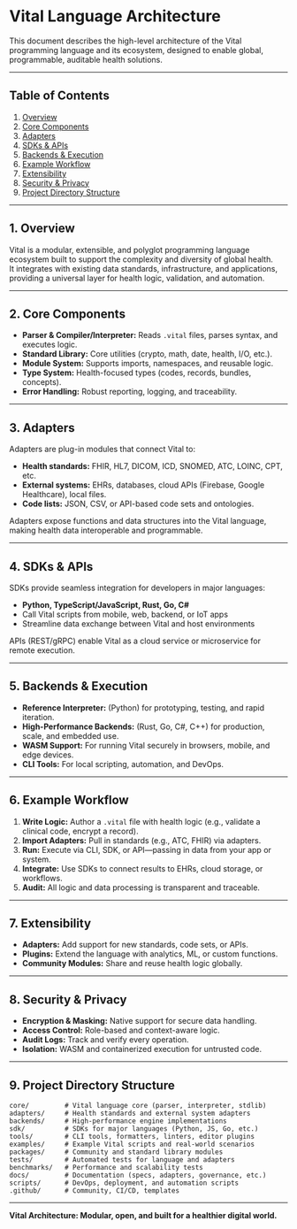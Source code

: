 # Vital Language Architecture

This document describes the high-level architecture of the Vital programming language and its ecosystem, designed to enable global, programmable, auditable health solutions.

---

## Table of Contents

1. [Overview](#overview)
2. [Core Components](#core-components)
3. [Adapters](#adapters)
4. [SDKs & APIs](#sdks--apis)
5. [Backends & Execution](#backends--execution)
6. [Example Workflow](#example-workflow)
7. [Extensibility](#extensibility)
8. [Security & Privacy](#security--privacy)
9. [Project Directory Structure](#project-directory-structure)

---

## 1. Overview

Vital is a modular, extensible, and polyglot programming language ecosystem built to support the complexity and diversity of global health.  
It integrates with existing data standards, infrastructure, and applications, providing a universal layer for health logic, validation, and automation.

---

## 2. Core Components

- **Parser & Compiler/Interpreter:** Reads `.vital` files, parses syntax, and executes logic.
- **Standard Library:** Core utilities (crypto, math, date, health, I/O, etc.).
- **Module System:** Supports imports, namespaces, and reusable logic.
- **Type System:** Health-focused types (codes, records, bundles, concepts).
- **Error Handling:** Robust reporting, logging, and traceability.

---

## 3. Adapters

Adapters are plug-in modules that connect Vital to:

- **Health standards:** FHIR, HL7, DICOM, ICD, SNOMED, ATC, LOINC, CPT, etc.
- **External systems:** EHRs, databases, cloud APIs (Firebase, Google Healthcare), local files.
- **Code lists:** JSON, CSV, or API-based code sets and ontologies.

Adapters expose functions and data structures into the Vital language, making health data interoperable and programmable.

---

## 4. SDKs & APIs

SDKs provide seamless integration for developers in major languages:

- **Python, TypeScript/JavaScript, Rust, Go, C#**
- Call Vital scripts from mobile, web, backend, or IoT apps
- Streamline data exchange between Vital and host environments

APIs (REST/gRPC) enable Vital as a cloud service or microservice for remote execution.

---

## 5. Backends & Execution

- **Reference Interpreter:** (Python) for prototyping, testing, and rapid iteration.
- **High-Performance Backends:** (Rust, Go, C#, C++) for production, scale, and embedded use.
- **WASM Support:** For running Vital securely in browsers, mobile, and edge devices.
- **CLI Tools:** For local scripting, automation, and DevOps.

---

## 6. Example Workflow

1. **Write Logic:** Author a `.vital` file with health logic (e.g., validate a clinical code, encrypt a record).
2. **Import Adapters:** Pull in standards (e.g., ATC, FHIR) via adapters.
3. **Run:** Execute via CLI, SDK, or API—passing in data from your app or system.
4. **Integrate:** Use SDKs to connect results to EHRs, cloud storage, or workflows.
5. **Audit:** All logic and data processing is transparent and traceable.

---

## 7. Extensibility

- **Adapters:** Add support for new standards, code sets, or APIs.
- **Plugins:** Extend the language with analytics, ML, or custom functions.
- **Community Modules:** Share and reuse health logic globally.

---

## 8. Security & Privacy

- **Encryption & Masking:** Native support for secure data handling.
- **Access Control:** Role-based and context-aware logic.
- **Audit Logs:** Track and verify every operation.
- **Isolation:** WASM and containerized execution for untrusted code.

---

## 9. Project Directory Structure

```
core/         # Vital language core (parser, interpreter, stdlib)
adapters/     # Health standards and external system adapters
backends/     # High-performance engine implementations
sdk/          # SDKs for major languages (Python, JS, Go, etc.)
tools/        # CLI tools, formatters, linters, editor plugins
examples/     # Example Vital scripts and real-world scenarios
packages/     # Community and standard library modules
tests/        # Automated tests for language and adapters
benchmarks/   # Performance and scalability tests
docs/         # Documentation (specs, adapters, governance, etc.)
scripts/      # DevOps, deployment, and automation scripts
.github/      # Community, CI/CD, templates
```

---

**Vital Architecture: Modular, open, and built for a healthier digital world.**